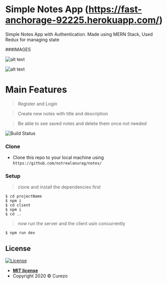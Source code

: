 # Simple Notes App (https://fast-anchorage-92225.herokuapp.com/)

Simple Notes App with Authentication. Made using MERN Stack, Used Redux for managing state

###IMAGES

![alt text](https://github.com/notrealanurag/notes/master/images/notePage.png?raw=true)

![alt text](https://github.com/notrealanurag/notes/master/images/registerPage.png?raw=true)

# Main Features

> Register and Login

> Create new notes with title and description

> Be able to see saved notes and delete them once not needed

![Build Status](http://img.shields.io/travis/badges/badgerbadgerbadger.svg?style=flat-square)


### Clone

- Clone this repo to your local machine using `https://github.com/notrealanurag/notes/`

### Setup

> clone and install the dependencies first

```shell
$ cd projectName
$ npm i
$ cd client
$ npm i
$ cd ..
```

> now run the server and the client usin concurrently

```shell
$ npm run dev
```


## License

[![License](http://img.shields.io/:license-mit-blue.svg?style=flat-square)](http://badges.mit-license.org)

- **[MIT license](http://opensource.org/licenses/mit-license.php)**
- Copyright 2020 © Curezo
